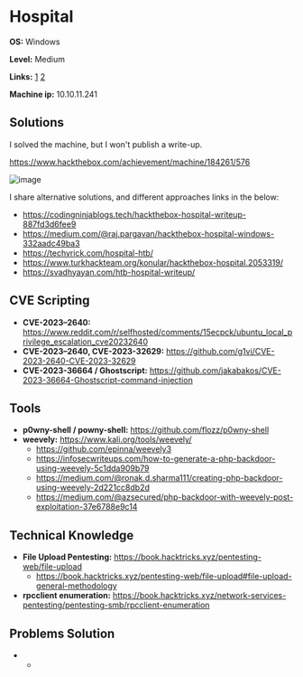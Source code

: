 # Hospital 

**OS:** Windows

**Level:** Medium

**Links:** [1](https://www.hackthebox.com/machines/Hospital)  [2](https://app.hackthebox.com/machines/Hospital)

**Machine ip:** 10.10.11.241


## Solutions
I solved the machine, but I won't publish a write-up. 

https://www.hackthebox.com/achievement/machine/184261/576

![image](https://github.com/h4md153v63n/CTFs/assets/5091265/c609bce7-533d-4e95-a6fd-17dc790d0575)

I share alternative solutions, and different approaches links in the below:
+ https://codingninjablogs.tech/hackthebox-hospital-writeup-887fd3d6fee9
+ https://medium.com/@raj.pargavan/hackthebox-hospital-windows-332aadc49ba3
+ https://techyrick.com/hospital-htb/
+ https://www.turkhackteam.org/konular/hackthebox-hospital.2053319/
+ https://svadhyayan.com/htb-hospital-writeup/


## CVE Scripting
+ **CVE-2023–2640:** https://www.reddit.com/r/selfhosted/comments/15ecpck/ubuntu_local_privilege_escalation_cve20232640
+ **CVE-2023–2640, CVE-2023-32629:** https://github.com/g1vi/CVE-2023-2640-CVE-2023-32629
+ **CVE-2023-36664 / Ghostscript:** https://github.com/jakabakos/CVE-2023-36664-Ghostscript-command-injection


## Tools
+ **p0wny-shell / powny-shell:** https://github.com/flozz/p0wny-shell
+ **weevely:** https://www.kali.org/tools/weevely/
  + https://github.com/epinna/weevely3
  + https://infosecwriteups.com/how-to-generate-a-php-backdoor-using-weevely-5c1dda909b79
  + https://medium.com/@ronak.d.sharma111/creating-php-backdoor-using-weevely-2d221cc8db2d
  + https://medium.com/@azsecured/php-backdoor-with-weevely-post-exploitation-37e6788e9c14


## Technical Knowledge
+ **File Upload Pentesting:** https://book.hacktricks.xyz/pentesting-web/file-upload
  + https://book.hacktricks.xyz/pentesting-web/file-upload#file-upload-general-methodology
+ **rpcclient enumeration:** https://book.hacktricks.xyz/network-services-pentesting/pentesting-smb/rpcclient-enumeration


## Problems Solution
+ -
